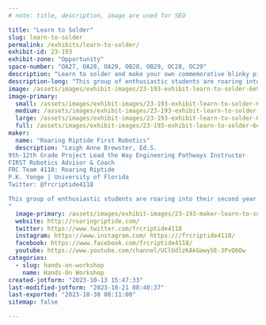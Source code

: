 ```yaml
---
# note: title, description, image are used for SEO

title: "Learn to Solder"
slug: learn-to-solder
permalink: /exhibits/learn-to-solder/
exhibit-id: 23-193
exhibit-zone: "Opportunity"
space-number: "OA27, OA28, OA29, OB28, OB29, OC28, OC29"
description: "Learn to solder and make your own commemorative blinky pin:"
description-long: "This group of enthusiastic students are roaring into their second year and have worked with the folks at The Maker Effect Foundation to design mini-Makey printed circuit boards with art by Graven Ravenwolf. Printed Circuit Boards sponsored by PCBWay."
image: /assets/images/exhibit-images/23-193-exhibit-learn-to-solder-6e9ee0cf-9d1c-41c3-90da-e1cbd51cab20-large.jpeg
image-primary: 
  small: /assets/images/exhibit-images/23-193-exhibit-learn-to-solder-6e9ee0cf-9d1c-41c3-90da-e1cbd51cab20-small.jpeg
  medium: /assets/images/exhibit-images/23-193-exhibit-learn-to-solder-6e9ee0cf-9d1c-41c3-90da-e1cbd51cab20-medium.jpeg
  large: /assets/images/exhibit-images/23-193-exhibit-learn-to-solder-6e9ee0cf-9d1c-41c3-90da-e1cbd51cab20-large.jpeg
  full: /assets/images/exhibit-images/23-193-exhibit-learn-to-solder-6e9ee0cf-9d1c-41c3-90da-e1cbd51cab20-full.jpeg
maker: 
  name: "Roaring Riptide First Robotics"
  description: "Leigh Anne Brewster, Ed.S.
9th-12th Grade Project Lead the Way Engineering Pathways Instructor
FIRST Robotics Advisor & Coach
FRC Team 4118: Roaring Riptide
P.K. Yonge | University of Florida
Twitter: @frcriptide4118 

This group of enthusiastic students are roaring into their second year and have worked with the folks at the MakerFX Foundation to design the printed circuit boards of the Graven Ravenwolf robot makey designs sponsored by PCBWays.
"
  image-primary: /assets/images/exhibit-images/23-193-maker-learn-to-solder-img-0115-medium.png
  website: http://roaringriptide.com/
  twitter: https://www.twitter.com/frcriptide4118
  instagram: https://www.instagram.com/ https:///frcriptide4118/
  facebook: https://www.facebook.com/frcriptide4118/
  youtube: https://www.youtube.com/channel/UClUdlzKAkGawySE-3PvQ6Ow
categories: 
  - slug: hands-on-workshop
    name: Hands-On Workshop
created-jotform: "2023-10-13 15:47:33"
last-modified-jotform: "2023-10-21 08:40:37"
last-exported: "2023-10-30 08:11:00"
sitemap: false

---
```

